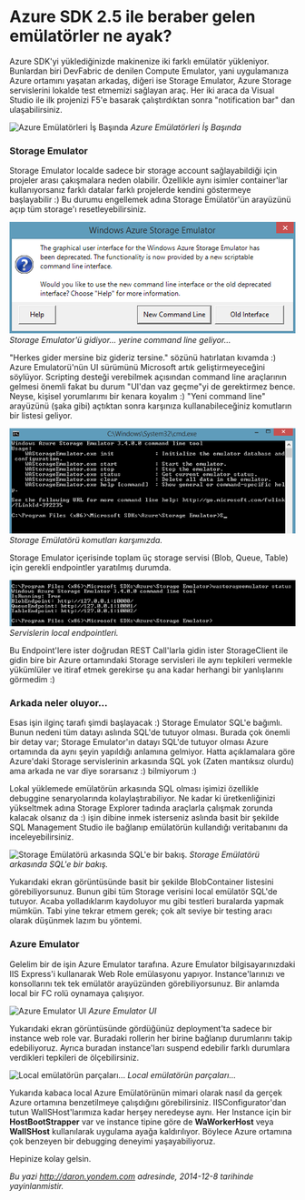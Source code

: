 # Azure SDK 2.5 ile beraber gelen emülatörler ne ayak? 

Azure SDK'yi yüklediğinizde makinenize iki farklı emülatör yükleniyor.
Bunlardan biri DevFabric de denilen Compute Emulator, yani uygulamanıza
Azure ortamını yaşatan arkadaş, diğeri ise Storage Emulator, Azure
Storage servislerini lokalde test etmemizi sağlayan araç. Her iki araca
da Visual Studio ile ilk projenizi F5'e basarak çalıştırdıktan sonra
"notification bar" dan ulaşabilirsiniz.

![Azure Emülatörleri İş
Başında](media/Azure_SDK_2_5_ile_beraber_gelen_emulatorler/emulator.png)
*Azure Emülatörleri İş Başında*

### Storage Emulator  

Storage Emulator localde sadece bir storage account sağlayabildiği için
projeler arası çakışmalara neden olabilir. Özellikle aynı isimler
container'lar kullanıyorsanız farklı datalar farklı projelerde kendini
göstermeye başlayabilir :) Bu durumu engellemek adına Storage
Emülatör'ün arayüzünü açıp tüm storage'ı resetleyebilirsiniz.

![Storage Emulator'ü gidiyor... yerine command line geliyor...](media/Azure_SDK_2_5_ile_beraber_gelen_emulatorler/emulator2.png)
*Storage Emulator'ü gidiyor... yerine command line geliyor...*

"Herkes gider mersine biz gideriz tersine." sözünü hatırlatan kıvamda :) Azure Emulatorü'nün UI sürümünü Microsoft artık geliştirmeyeceğini söylüyor. Scripting desteği verebilmek açısından command line araçlarının gelmesi önemli fakat bu durum "UI'dan vaz geçme"yi de gerektirmez bence. Neyse, kişisel yorumlarımı bir kenara koyalım :) "Yeni command line" arayüzünü (şaka gibi) açtıktan sonra karşınıza kullanabileceğiniz komutların bir listesi geliyor.

![Storage Emülatörü komutları karşımızda.](media/Azure_SDK_2_5_ile_beraber_gelen_emulatorler/emulator3.png)
*Storage Emülatörü komutları karşımızda.*

Storage Emulator içerisinde toplam üç storage servisi (Blob, Queue,
Table) için gerekli endpointler yaratılmış durumda. 

![Servislerin local endpointleri.](media/Azure_SDK_2_5_ile_beraber_gelen_emulatorler/emulator4.png)
*Servislerin local endpointleri.*

Bu Endpoint'lere ister doğrudan REST Call'larla gidin ister StorageClient ile gidin bire
bir Azure ortamındaki Storage servisleri ile aynı tepkileri vermekle
yükümlüler ve itiraf etmek gerekirse şu ana kadar herhangi bir
yanlışlarını görmedim :)

### Arkada neler oluyor...  

Esas işin ilginç tarafı şimdi başlayacak :) Storage Emulator SQL'e
bağımlı. Bunun nedeni tüm datayı aslında SQL'de tutuyor olması. Burada
çok önemli bir detay var; Storage Emulator'ın datayı SQL'de tutuyor
olması Azure ortamında da aynı şeyin yapıldığı anlamına gelmiyor. Hatta
açıklamalara göre Azure'daki Storage servislerinin arkasında SQL yok
(Zaten mantıksız olurdu) ama arkada ne var diye sorarsanız :) bilmiyorum
:)

Lokal yüklemede emülatörün arkasında SQL olması işimizi özellikle
debuggine senaryolarında kolaylaştırabiliyor. Ne kadar ki
üretkenliğinizi yükseltmek adına Storage Explorer tadında araçlarla
çalışmak zorunda kalacak olsanız da :) işin dibine inmek isterseniz
aslında basit bir şekilde SQL Management Studio ile bağlanıp emülatörün
kullandığı veritabanını da inceleyebilirsiniz.

![Storage Emülatörü arkasında SQL'e bir
bakış.](media/Azure_SDK_2_5_ile_beraber_gelen_emulatorler/emulator5.png)
*Storage Emülatörü arkasında SQL'e bir bakış.*

Yukarıdaki ekran görüntüsünde basit bir şekilde BlobContainer listesini
görebiliyorsunuz. Bunun gibi tüm Storage verisini local emülatör SQL'de
tutuyor. Acaba yolladıklarım kaydoluyor mu gibi testleri buralarda
yapmak mümkün. Tabi yine tekrar etmem gerek; çok alt seviye bir testing
aracı olarak düşünmek lazım bu yöntemi.

### Azure Emulator  

Gelelim bir de işin Azure Emulator tarafına. Azure Emulator
bilgisayarınızdaki IIS Express'i kullanarak Web Role emülasyonu yapıyor.
Instance'larınızı ve konsollarını tek tek emülatör arayüzünden
görebiliyorsunuz. Bir anlamda local bir FC rolü oynamaya çalışıyor.

![Azure Emulator
UI](media/Azure_SDK_2_5_ile_beraber_gelen_emulatorler/emulator7.png)
*Azure Emulator UI*

Yukarıdaki ekran görüntüsünde gördüğünüz deployment'ta sadece bir instance web role var. Buradaki rollerin her birine
bağlanıp durumlarını takip edebiliyoruz. Ayrıca buradan instance'ları
suspend edebilir farklı durumlara verdikleri tepkileri de
ölçebilirsiniz.

![Local emülatörün
parçaları...](media/Azure_SDK_2_5_ile_beraber_gelen_emulatorler/emulator6.png)
*Local emülatörün parçaları...*

Yukarıda kabaca local Azure Emülatörünün mimari olarak nasıl da gerçek
Azure ortamına benzetilmeye çalışdığını görebilirsiniz.
IISConfigurator'dan tutun WaIISHost'larımıza kadar herşey neredeyse
aynı. Her Instance için bir **HostBootStrapper** var ve instance tipine göre
de **WaWorkerHost** veya **WaIISHost** kullanılarak uygulama ayağa kaldırılıyor.
Böylece Azure ortamına çok benzeyen bir debugging deneyimi
yaşayabiliyoruz.

Hepinize kolay gelsin.


*Bu yazi http://daron.yondem.com adresinde, 2014-12-8 tarihinde yayinlanmistir.*